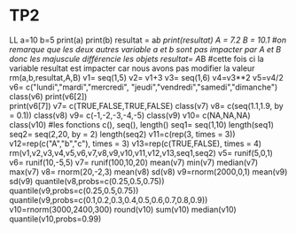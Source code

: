# TP2
LL
a=10
b=5
print(a)
print(b)
resultat = a*b
print(resultat)
A = 7.2
B = 10.1
#on remarque que les deux autres variable a et b sont pas impacter par A et B donc les majuscule différencie les objets
resultat= A*B
#cette fois ci la variable resultat est impacter car nous avons pas modifier la valeur 
rm(a,b,resultat,A,B)
v1= seq(1,5)
v2= v1+3
v3= seq(1,6)
v4=v3**2
v5=v4/2
v6= c("lundi","mardi","mercredi", "jeudi","vendredi","samedi","dimanche")
class(v6)
print(v6[2])  
print(v6[7])
v7= c(TRUE,FALSE,TRUE,FALSE)
class(v7)
v8= c(seq(1.1,1.9, by = 0.1))
class(v8)
v9= c(-1,-2,-3,-4,-5)
class(v9)
v10= c(NA,NA,NA)
class(v10)
#les fonctions c(), seq(), length()
seq1= seq(1,10)
length(seq1)
seq2= seq(2,20, by = 2)
length(seq2)
v11=c(rep(3, times = 3))
v12=rep(c("A","b","c"), times = 3)
v13=rep(c(TRUE,FALSE), times = 4)
rm(v1,v2,v3,v4,v5,v6,v7,v8,v9,v10,v11,v12,v13,seq1,seq2)
v5= runif(5,0,1)
v6= runif(10,-5,5)
v7= runif(100,10,20)
mean(v7)
min(v7)
median(v7)
max(v7)
v8= rnorm(20,-2,3)
mean(v8)
sd(v8)
v9=rnorm(2000,0,1)
mean(v9)
sd(v9)
quantile(v8,probs=c(0.25,0.5,0.75))
quantile(v9,probs=c(0.25,0.5,0.75))
quantile(v9,probs=c(0.1,0.2,0.3,0.4,0.5,0.6,0.7,0.8,0.9))
v10=rnorm(3000,2400,300)
round(v10)
sum(v10)
median(v10)
quantile(v10,probs=0.99)

